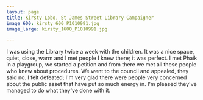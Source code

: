 ```yaml
---
layout: page
title: Kirsty Lobo, St James Street Library Campaigner
image_600: kirsty_600_P1010991.jpg
image_large: kirsty_1600_P1010991.jpg

---
```

I was using the Library twice a week with the children. It was a nice space, quiet, close, warm and I met people I knew there; it was perfect. I met Phaik in a playgroup, we started a petition and from there we met all these people who knew about procedures. We went to the council and appealed, they said no. I felt defeated; I'm very glad there were people very concerned about the public asset that have put so much energy in. I'm pleased they've managed to do what they've done with it.
